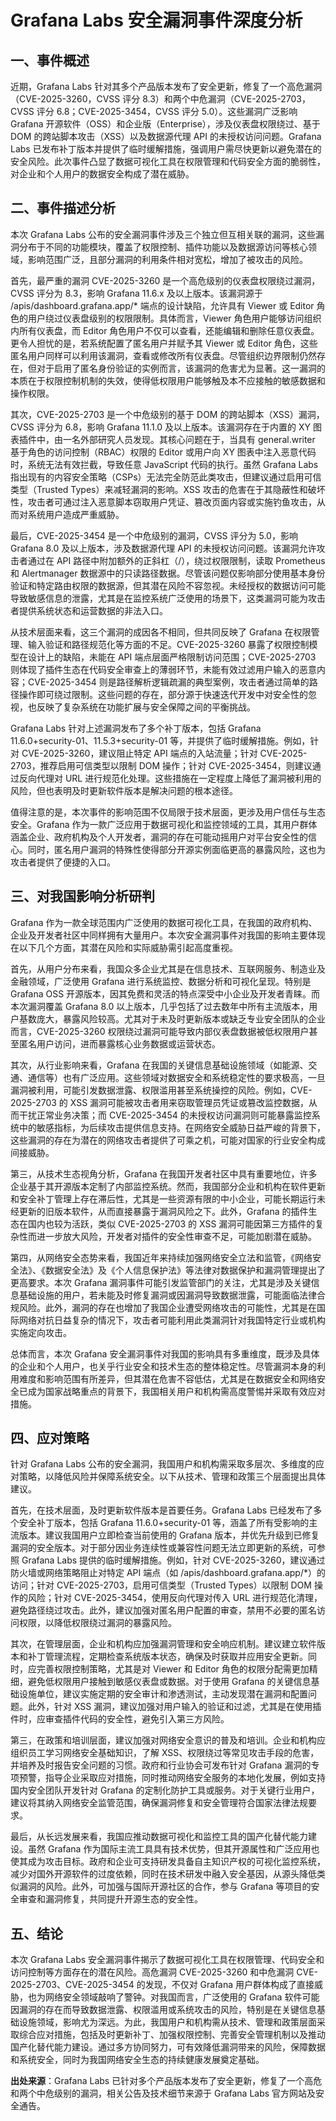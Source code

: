 # Grafana Labs 安全漏洞事件深度分析

## 一、事件概述

  近期，Grafana Labs 针对其多个产品版本发布了安全更新，修复了一个高危漏洞（CVE-2025-3260，CVSS 评分 8.3）和两个中危漏洞（CVE-2025-2703，CVSS 评分 6.8；CVE-2025-3454，CVSS 评分 5.0）。这些漏洞广泛影响 Grafana 开源软件（OSS）和企业版（Enterprise），涉及仪表盘权限绕过、基于 DOM 的跨站脚本攻击（XSS）以及数据源代理 API 的未授权访问问题。Grafana Labs 已发布补丁版本并提供了临时缓解措施，强调用户需尽快更新以避免潜在的安全风险。此次事件凸显了数据可视化工具在权限管理和代码安全方面的脆弱性，对企业和个人用户的数据安全构成了潜在威胁。

## 二、事件描述分析

  本次 Grafana Labs 公布的安全漏洞事件涉及三个独立但互相关联的漏洞，这些漏洞分布于不同的功能模块，覆盖了权限控制、插件功能以及数据源访问等核心领域，影响范围广泛，且部分漏洞的利用条件相对宽松，增加了被攻击的风险。

  首先，最严重的漏洞 CVE-2025-3260 是一个高危级别的仪表盘权限绕过漏洞，CVSS 评分为 8.3，影响 Grafana 11.6.x 及以上版本。该漏洞源于 /apis/dashboard.grafana.app/* 端点的设计缺陷，允许具有 Viewer 或 Editor 角色的用户绕过仪表盘级别的权限限制。具体而言，Viewer 角色用户能够访问组织内所有仪表盘，而 Editor 角色用户不仅可以查看，还能编辑和删除任意仪表盘。更令人担忧的是，若系统配置了匿名用户并赋予其 Viewer 或 Editor 角色，这些匿名用户同样可以利用该漏洞，查看或修改所有仪表盘。尽管组织边界限制仍然存在，但对于启用了匿名身份验证的实例而言，该漏洞的危害尤为显著。这一漏洞的本质在于权限控制机制的失效，使得低权限用户能够触及本不应接触的敏感数据和操作权限。

  其次，CVE-2025-2703 是一个中危级别的基于 DOM 的跨站脚本（XSS）漏洞，CVSS 评分为 6.8，影响 Grafana 11.1.0 及以上版本。该漏洞存在于内置的 XY 图表插件中，由一名外部研究人员发现。其核心问题在于，当具有 general.writer 基于角色的访问控制（RBAC）权限的 Editor 或用户向 XY 图表中注入恶意代码时，系统无法有效拦截，导致任意 JavaScript 代码的执行。虽然 Grafana Labs 指出现有的内容安全策略（CSPs）无法完全防范此类攻击，但建议通过启用可信类型（Trusted Types）来减轻漏洞的影响。XSS 攻击的危害在于其隐蔽性和破坏性，攻击者可通过注入恶意脚本窃取用户凭证、篡改页面内容或实施钓鱼攻击，从而对系统用户造成严重威胁。

  最后，CVE-2025-3454 是一个中危级别的漏洞，CVSS 评分为 5.0，影响 Grafana 8.0 及以上版本，涉及数据源代理 API 的未授权访问问题。该漏洞允许攻击者通过在 API 路径中附加额外的正斜杠（/），绕过权限限制，读取 Prometheus 和 Alertmanager 数据源中的只读路径数据。尽管该问题仅影响部分使用基本身份验证和特定路由权限的数据源，但其潜在风险不容忽视。未经授权的数据访问可能导致敏感信息的泄露，尤其是在监控系统广泛使用的场景下，这类漏洞可能为攻击者提供系统状态和运营数据的非法入口。

  从技术层面来看，这三个漏洞的成因各不相同，但共同反映了 Grafana 在权限管理、输入验证和路径规范化等方面的不足。CVE-2025-3260 暴露了权限控制模型在设计上的缺陷，未能在 API 端点层面严格限制访问范围；CVE-2025-2703 则体现了插件生态在代码安全审查上的薄弱环节，未能有效过滤用户输入的恶意内容；CVE-2025-3454 则是路径解析逻辑疏漏的典型案例，攻击者通过简单的路径操作即可绕过限制。这些问题的存在，部分源于快速迭代开发中对安全性的忽视，也反映了复杂系统在功能扩展与安全保障之间的平衡挑战。

  Grafana Labs 针对上述漏洞发布了多个补丁版本，包括 Grafana 11.6.0+security-01、11.5.3+security-01 等，并提供了临时缓解措施。例如，针对 CVE-2025-3260，建议阻止特定 API 端点的入站流量；针对 CVE-2025-2703，推荐启用可信类型以限制 DOM 操作；针对 CVE-2025-3454，则建议通过反向代理对 URL 进行规范化处理。这些措施在一定程度上降低了漏洞被利用的风险，但也表明及时更新软件版本是解决问题的根本途径。

  值得注意的是，本次事件的影响范围不仅局限于技术层面，更涉及用户信任与生态安全。Grafana 作为一款广泛应用于数据可视化和监控领域的工具，其用户群体涵盖企业、政府机构及个人开发者，漏洞的存在可能动摇用户对平台安全性的信心。同时，匿名用户漏洞的特殊性使得部分开源实例面临更高的暴露风险，这也为攻击者提供了便捷的入口。

## 三、对我国影响分析研判

  Grafana 作为一款全球范围内广泛使用的数据可视化工具，在我国的政府机构、企业及开发者社区中同样拥有大量用户。本次安全漏洞事件对我国的影响主要体现在以下几个方面，其潜在风险和实际威胁需引起高度重视。

  首先，从用户分布来看，我国众多企业尤其是在信息技术、互联网服务、制造业及金融领域，广泛使用 Grafana 进行系统监控、数据分析和可视化呈现。特别是 Grafana OSS 开源版本，因其免费和灵活的特点深受中小企业及开发者青睐。而本次漏洞覆盖 Grafana 8.0 以上版本，几乎包括了过去数年中所有主流版本，用户基数庞大，暴露风险较高。尤其对于未及时更新版本或缺乏专业安全团队的企业而言，CVE-2025-3260 权限绕过漏洞可能导致内部仪表盘数据被低权限用户甚至匿名用户访问，进而暴露核心业务数据或运营状态。

  其次，从行业影响来看，Grafana 在我国的关键信息基础设施领域（如能源、交通、通信等）也有广泛应用。这些领域对数据安全和系统稳定性的要求极高，一旦漏洞被利用，可能引发数据泄露、权限滥用甚至系统操控的风险。例如，CVE-2025-2703 的 XSS 漏洞可能被攻击者用来窃取管理员凭证或篡改监控数据，从而干扰正常业务决策；而 CVE-2025-3454 的未授权访问漏洞则可能暴露监控系统中的敏感指标，为后续攻击提供信息支持。在网络安全威胁日益严峻的背景下，这些漏洞的存在为潜在的网络攻击者提供了可乘之机，可能对国家的行业安全构成间接威胁。

  第三，从技术生态视角分析，Grafana 在我国开发者社区中具有重要地位，许多企业基于其开源版本定制了内部监控系统。然而，我国部分企业和机构在软件更新和安全补丁管理上存在滞后性，尤其是一些资源有限的中小企业，可能长期运行未经更新的旧版本软件，从而直接暴露于漏洞风险之下。此外，Grafana 的插件生态在国内也较为活跃，类似 CVE-2025-2703 的 XSS 漏洞可能因第三方插件的复杂性而进一步放大风险，开发者对插件的安全性审查不足，可能加剧潜在威胁。

  第四，从网络安全态势来看，我国近年来持续加强网络安全立法和监管，《网络安全法》、《数据安全法》及《个人信息保护法》等法律对数据保护和漏洞管理提出了更高要求。本次 Grafana 漏洞事件可能引发监管部门的关注，尤其是涉及关键信息基础设施的用户，若未能及时修复漏洞或因漏洞导致数据泄露，可能面临法律合规风险。此外，漏洞的存在也增加了我国企业遭受网络攻击的可能性，尤其是在国际网络对抗日益复杂的情况下，攻击者可能利用此类漏洞针对我国特定行业或机构实施定向攻击。

  总体而言，本次 Grafana 安全漏洞事件对我国的影响具有多重维度，既涉及具体的企业和个人用户，也关乎行业安全和技术生态的整体稳定性。尽管漏洞本身的利用难度和影响范围有所差异，但其潜在危害不容低估，尤其是在数据安全和网络安全已成为国家战略重点的背景下，我国相关用户和机构需高度警惕并采取有效应对措施。

## 四、应对策略

  针对 Grafana Labs 公布的安全漏洞，我国用户和机构需采取多层次、多维度的应对策略，以降低风险并保障系统安全。以下从技术、管理和政策三个层面提出具体建议。

  首先，在技术层面，及时更新软件版本是首要任务。Grafana Labs 已经发布了多个安全补丁版本，包括 Grafana 11.6.0+security-01 等，涵盖了所有受影响的主流版本。建议我国用户立即检查当前使用的 Grafana 版本，并优先升级到已修复漏洞的安全版本。对于部分因业务连续性或兼容性问题无法立即更新的系统，可参照 Grafana Labs 提供的临时缓解措施。例如，针对 CVE-2025-3260，建议通过防火墙或网络策略阻止对特定 API 端点（如 /apis/dashboard.grafana.app/*）的访问；针对 CVE-2025-2703，启用可信类型（Trusted Types）以限制 DOM 操作的风险；针对 CVE-2025-3454，使用反向代理对传入 URL 进行规范化清理，避免路径绕过攻击。此外，建议加强对匿名用户配置的审查，禁用不必要的匿名访问权限，以降低权限绕过漏洞的暴露风险。

  其次，在管理层面，企业和机构应加强漏洞管理和安全响应机制。建议建立软件版本和补丁管理流程，定期检查系统版本状态，确保及时获取并应用安全更新。同时，应完善权限控制策略，尤其是对 Viewer 和 Editor 角色的权限分配需更加精细，避免低权限用户接触到敏感仪表盘或数据。对于使用 Grafana 的关键信息基础设施单位，建议实施定期的安全审计和渗透测试，主动发现潜在漏洞和配置问题。此外，针对 XSS 漏洞，建议加强对用户输入的验证和过滤，尤其是在使用插件时，应审查插件代码的安全性，避免引入第三方风险。

  第三，在政策和培训层面，建议加强对网络安全意识的普及和培训。企业和机构应组织员工学习网络安全基础知识，了解 XSS、权限绕过等常见攻击手段的危害，并培养及时报告安全问题的习惯。政府和行业协会可发布针对 Grafana 漏洞的专项预警，指导企业采取应对措施，同时推动网络安全服务的本地化发展，例如支持国内安全团队开发针对 Grafana 的定制化防护工具或服务。对于关键行业用户，建议将其纳入网络安全监管范围，确保漏洞修复和安全管理符合国家法律法规要求。

  最后，从长远发展来看，我国应推动数据可视化和监控工具的国产化替代能力建设。虽然 Grafana 作为国际主流工具具有技术优势，但其开源属性和广泛应用也使其成为攻击目标。政府和企业可支持研发具备自主知识产权的可视化监控系统，减少对国外开源软件的过度依赖，同时在技术研发中融入安全基因，从源头降低类似漏洞的风险。此外，可加强与国际开源社区的合作，参与 Grafana 等项目的安全审查和漏洞修复，共同提升开源生态的安全性。

## 五、结论

  本次 Grafana Labs 安全漏洞事件揭示了数据可视化工具在权限管理、代码安全和访问控制等方面存在的潜在风险。高危漏洞 CVE-2025-3260 和中危漏洞 CVE-2025-2703、CVE-2025-3454 的发现，不仅对 Grafana 用户群体构成了直接威胁，也为网络安全领域敲响了警钟。对我国而言，广泛使用的 Grafana 软件可能因漏洞的存在而导致数据泄露、权限滥用或系统攻击的风险，特别是在关键信息基础设施领域，影响尤为深远。为此，我国用户和机构需从技术、管理和政策层面采取综合应对措施，包括及时更新补丁、加强权限控制、完善安全管理机制以及推动国产化替代能力建设。通过多方协同努力，可有效降低漏洞带来的风险，保障数据和系统安全，同时为我国网络安全生态的持续健康发展奠定基础。

**出处来源**：Grafana Labs 已针对多个产品版本发布了安全更新，修复了一个高危和两个中危级别的漏洞，相关公告及技术细节来源于 Grafana Labs 官方网站及安全通告。